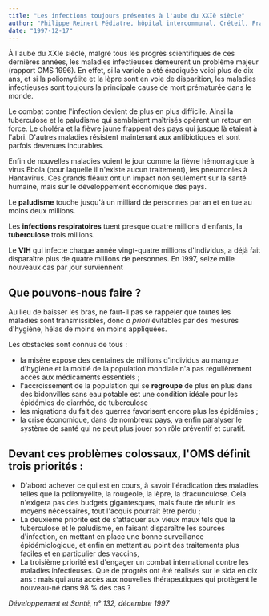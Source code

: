 ```yaml
---
title: "Les infections toujours présentes à l'aube du XXIè siècle"
author: "Philippe Reinert Pédiatre, hôpital intercommunal, Créteil, France"
date: "1997-12-17"
---
```


<div class="teaser"><p>À l'aube du XXIe siècle, malgré tous les progrès scientifiques de ces dernières années, les maladies infectieuses demeurent un problème majeur (rapport OMS 1996). En effet, si la variole a été éradiquée voici plus de dix ans, et si la poliomyélite et la lèpre sont en voie de disparition, les maladies infectieuses sont toujours la principale cause de mort prématurée dans le monde.</p></div>

Le combat contre l'infection devient de plus en plus difficile. Ainsi la tuberculose et le paludisme qui semblaient maîtrisés opèrent un retour en force. Le choléra et la fièvre jaune frappent des pays qui jusque là étaient à l'abri. D'autres maladies résistent maintenant aux antibiotiques et sont parfois devenues incurables.

Enfin de nouvelles maladies voient le jour comme la fièvre hémorragique à virus Ebola (pour laquelle il n'existe aucun traitement), les pneumonies à Hantavirus. Ces grands fléaux ont un impact non seulement sur la santé humaine, mais sur le développement économique des pays.

Le **paludisme** touche jusqu'à un milliard de personnes par an et en tue au moins deux millions.

Les **infections respiratoires** tuent presque quatre millions d'enfants, la **tuberculose** trois millions.

Le **VIH** qui infecte chaque année vingt-quatre millions d'individus, a déjà fait disparaître plus de quatre millions de personnes. En 1997, seize mille nouveaux cas par jour surviennent

## Que pouvons-nous faire ?

Au lieu de baisser les bras, ne faut-il pas se rappeler que toutes les maladies sont transmissibles, donc _a priori_ évitables par des mesures d'hygiène, hélas de moins en moins appliquées.

Les obstacles sont connus de tous :

*   la misère expose des centaines de millions d'individus au manque d'hygiène et la moitié de la population mondiale n'a pas régulièrement accès aux médicaments essentiels ;
*   l'accroissement de la population qui se **regroupe** de plus en plus dans des bidonvilles sans eau potable est une condition idéale pour les épidémies de diarrhée, de tuberculose
*   les migrations du fait des guerres favorisent encore plus les épidémies ;
*   la crise économique, dans de nombreux pays, va enfin paralyser le système de santé qui ne peut plus jouer son rôle préventif et curatif.

## Devant ces problèmes colossaux, l'OMS définit trois priorités :

*   D'abord achever ce qui est en cours, à savoir l'éradication des maladies telles que la poliomyélite, la rougeole, la lèpre, la dracunculose. Cela n'exigera pas des budgets gigantesques, mais faute de réunir les moyens nécessaires, tout l'acquis pourrait être perdu ;
*   La deuxième priorité est de s'attaquer aux vieux maux tels que la tuberculose et le paludisme, en faisant disparaître les sources d'infection, en mettant en place une bonne surveillance épidémiologique, et enfin en mettant au point des traitements plus faciles et en particulier des vaccins,
*   La troisième priorité est d'engager un combat international contre les maladies infectieuses. Que de progrès ont été réalisés sur le sida en dix ans : mais qui aura accès aux nouvelles thérapeutiques qui protègent le nouveau-né dans 98 % des cas ?

_Développement et Santé, n° 132, décembre 1997_